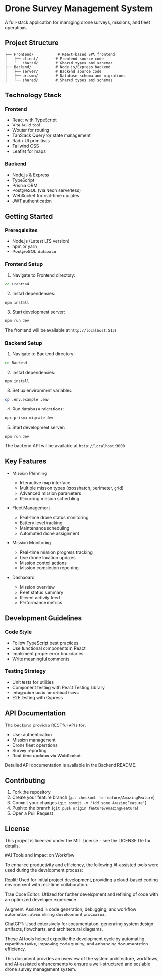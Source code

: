 # Drone Survey Management System

A full-stack application for managing drone surveys, missions, and fleet operations.

## Project Structure

```
├── Frontend/           # React-based SPA frontend
│   ├── client/        # Frontend source code
│   └── shared/        # Shared types and schemas
├── Backend/           # Node.js/Express backend
│   ├── server/        # Backend source code
│   ├── prisma/        # Database schema and migrations
│   └── shared/        # Shared types and schemas
```

## Technology Stack

### Frontend

- React with TypeScript
- Vite build tool
- Wouter for routing
- TanStack Query for state management
- Radix UI primitives
- Tailwind CSS
- Leaflet for maps

### Backend

- Node.js & Express
- TypeScript
- Prisma ORM
- PostgreSQL (via Neon serverless)
- WebSocket for real-time updates
- JWT authentication

## Getting Started

### Prerequisites

- Node.js (Latest LTS version)
- npm or yarn
- PostgreSQL database

### Frontend Setup

1. Navigate to Frontend directory:

```bash
cd Frontend
```

2. Install dependencies:

```bash
npm install
```

3. Start development server:

```bash
npm run dev
```

The frontend will be available at `http://localhost:5138`

### Backend Setup

1. Navigate to Backend directory:

```bash
cd Backend
```

2. Install dependencies:

```bash
npm install
```

3. Set up environment variables:

```bash
cp .env.example .env
```

4. Run database migrations:

```bash
npx prisma migrate dev
```

5. Start development server:

```bash
npm run dev
```

The backend API will be available at `http://localhost:3000`

## Key Features

- Mission Planning

  - Interactive map interface
  - Multiple mission types (crosshatch, perimeter, grid)
  - Advanced mission parameters
  - Recurring mission scheduling

- Fleet Management

  - Real-time drone status monitoring
  - Battery level tracking
  - Maintenance scheduling
  - Automated drone assignment

- Mission Monitoring

  - Real-time mission progress tracking
  - Live drone location updates
  - Mission control actions
  - Mission completion reporting

- Dashboard
  - Mission overview
  - Fleet status summary
  - Recent activity feed
  - Performance metrics

## Development Guidelines

### Code Style

- Follow TypeScript best practices
- Use functional components in React
- Implement proper error boundaries
- Write meaningful comments

### Testing Strategy

- Unit tests for utilities
- Component testing with React Testing Library
- Integration tests for critical flows
- E2E testing with Cypress

## API Documentation

The backend provides RESTful APIs for:

- User authentication
- Mission management
- Drone fleet operations
- Survey reporting
- Real-time updates via WebSocket

Detailed API documentation is available in the Backend README.

## Contributing

1. Fork the repository
2. Create your feature branch (`git checkout -b feature/AmazingFeature`)
3. Commit your changes (`git commit -m 'Add some AmazingFeature'`)
4. Push to the branch (`git push origin feature/AmazingFeature`)
5. Open a Pull Request

## License

This project is licensed under the MIT License - see the LICENSE file for details.




#AI Tools and Impact on Workflow

To enhance productivity and efficiency, the following AI-assisted tools were used during the development process:

Replit: Used for initial project development, providing a cloud-based coding environment with real-time collaboration.

Trae Code Editor: Utilized for further development and refining of code with an optimized developer experience.

Augment: Assisted in code generation, debugging, and workflow automation, streamlining development processes.

ChatGPT: Used extensively for documentation, generating system design artifacts, flowcharts, and architectural diagrams.

These AI tools helped expedite the development cycle by automating repetitive tasks, improving code quality, and enhancing documentation efficiency.

This document provides an overview of the system architecture, workflows, and AI-assisted enhancements to ensure a well-structured and scalable drone survey management system.
